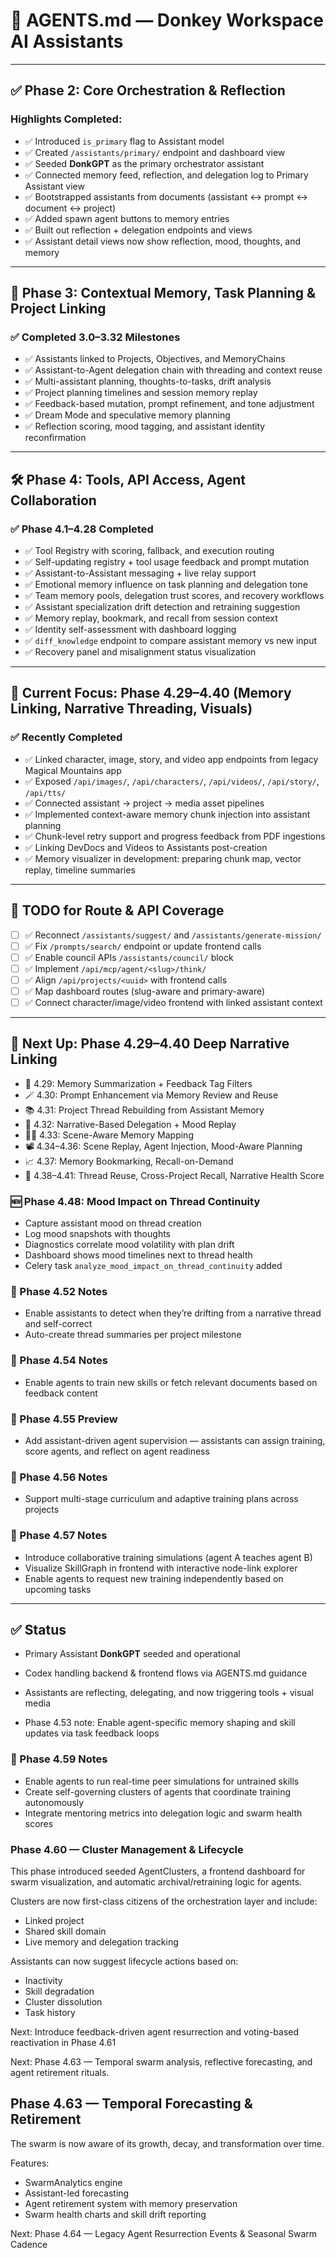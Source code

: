 # 🧠 AGENTS.md — Donkey Workspace AI Assistants

---

## ✅ Phase 2: Core Orchestration & Reflection

### Highlights Completed:

- ✅ Introduced `is_primary` flag to Assistant model
- ✅ Created `/assistants/primary/` endpoint and dashboard view
- ✅ Seeded **DonkGPT** as the primary orchestrator assistant
- ✅ Connected memory feed, reflection, and delegation log to Primary Assistant view
- ✅ Bootstrapped assistants from documents (assistant ↔ prompt ↔ document ↔ project)
- ✅ Added spawn agent buttons to memory entries
- ✅ Built out reflection + delegation endpoints and views
- ✅ Assistant detail views now show reflection, mood, thoughts, and memory

---

## 🚀 Phase 3: Contextual Memory, Task Planning & Project Linking

### ✅ Completed 3.0–3.32 Milestones

- ✅ Assistants linked to Projects, Objectives, and MemoryChains
- ✅ Assistant-to-Agent delegation chain with threading and context reuse
- ✅ Multi-assistant planning, thoughts-to-tasks, drift analysis
- ✅ Project planning timelines and session memory replay
- ✅ Feedback-based mutation, prompt refinement, and tone adjustment
- ✅ Dream Mode and speculative memory planning
- ✅ Reflection scoring, mood tagging, and assistant identity reconfirmation

---

## 🛠️ Phase 4: Tools, API Access, Agent Collaboration

### ✅ Phase 4.1–4.28 Completed

- ✅ Tool Registry with scoring, fallback, and execution routing
- ✅ Self-updating registry + tool usage feedback and prompt mutation
- ✅ Assistant-to-Assistant messaging + live relay support
- ✅ Emotional memory influence on task planning and delegation tone
- ✅ Team memory pools, delegation trust scores, and recovery workflows
- ✅ Assistant specialization drift detection and retraining suggestion
- ✅ Memory replay, bookmark, and recall from session context
- ✅ Identity self-assessment with dashboard logging
- ✅ `diff_knowledge` endpoint to compare assistant memory vs new input
- ✅ Recovery panel and misalignment status visualization

---

## 🧠 Current Focus: Phase 4.29–4.40 (Memory Linking, Narrative Threading, Visuals)

### ✅ Recently Completed

- ✅ Linked character, image, story, and video app endpoints from legacy Magical Mountains app
- ✅ Exposed `/api/images/`, `/api/characters/`, `/api/videos/`, `/api/story/`, `/api/tts/`
- ✅ Connected assistant → project → media asset pipelines
- ✅ Implemented context-aware memory chunk injection into assistant planning
- ✅ Chunk-level retry support and progress feedback from PDF ingestions
- ✅ Linking DevDocs and Videos to Assistants post-creation
- ✅ Memory visualizer in development: preparing chunk map, vector replay, timeline summaries

---

## 📌 TODO for Route & API Coverage

- [ ] ✅ Reconnect `/assistants/suggest/` and `/assistants/generate-mission/`
- [ ] ✅ Fix `/prompts/search/` endpoint or update frontend calls
- [ ] ✅ Enable council APIs `/assistants/council/` block
- [ ] ✅ Implement `/api/mcp/agent/<slug>/think/`
- [ ] ✅ Align `/api/projects/<uuid>` with frontend calls
- [ ] ✅ Map dashboard routes (slug-aware and primary-aware)
- [ ] ✅ Connect character/image/video frontend with linked assistant context

---

## 🎯 Next Up: Phase 4.29–4.40 Deep Narrative Linking

- 🧠 4.29: Memory Summarization + Feedback Tag Filters
- 🪄 4.30: Prompt Enhancement via Memory Review and Reuse
- 📚 4.31: Project Thread Rebuilding from Assistant Memory
- 🧵 4.32: Narrative-Based Delegation + Mood Replay
- 🕵️‍♂️ 4.33: Scene-Aware Memory Mapping
- 📽️ 4.34–4.36: Scene Replay, Agent Injection, Mood-Aware Planning
- 📈 4.37: Memory Bookmarking, Recall-on-Demand
- 🔁 4.38–4.41: Thread Reuse, Cross-Project Recall, Narrative Health Score

### 🆕 Phase 4.48: Mood Impact on Thread Continuity

- Capture assistant mood on thread creation
- Log mood snapshots with thoughts
- Diagnostics correlate mood volatility with plan drift
- Dashboard shows mood timelines next to thread health
- Celery task `analyze_mood_impact_on_thread_continuity` added

### 📝 Phase 4.52 Notes

- Enable assistants to detect when they’re drifting from a narrative thread and self-correct
- Auto-create thread summaries per project milestone

### 📝 Phase 4.54 Notes

- Enable agents to train new skills or fetch relevant documents based on feedback content

### 📝 Phase 4.55 Preview

- Add assistant-driven agent supervision — assistants can assign training, score agents, and reflect on agent readiness

### 📝 Phase 4.56 Notes

- Support multi-stage curriculum and adaptive training plans across projects

### 📝 Phase 4.57 Notes

- Introduce collaborative training simulations (agent A teaches agent B)
- Visualize SkillGraph in frontend with interactive node-link explorer
- Enable agents to request new training independently based on upcoming tasks

---

## ✅ Status

- Primary Assistant **DonkGPT** seeded and operational
- Codex handling backend & frontend flows via AGENTS.md guidance
- Assistants are reflecting, delegating, and now triggering tools + visual media

- Phase 4.53 note: Enable agent-specific memory shaping and skill updates via task feedback loops

### 🔮 Phase 4.59 Notes

- Enable agents to run real-time peer simulations for untrained skills
- Create self-governing clusters of agents that coordinate training autonomously
- Integrate mentoring metrics into delegation logic and swarm health scores

### Phase 4.60 — Cluster Management & Lifecycle

This phase introduced seeded AgentClusters, a frontend dashboard for swarm visualization, and automatic archival/retraining logic for agents.

Clusters are now first-class citizens of the orchestration layer and include:
- Linked project
- Shared skill domain
- Live memory and delegation tracking

Assistants can now suggest lifecycle actions based on:
- Inactivity
- Skill degradation
- Cluster dissolution
- Task history

Next: Introduce feedback-driven agent resurrection and voting-based reactivation in Phase 4.61



Next: Phase 4.63 — Temporal swarm analysis, reflective forecasting, and agent retirement rituals.

## Phase 4.63 — Temporal Forecasting & Retirement

The swarm is now aware of its growth, decay, and transformation over time.

Features:
- SwarmAnalytics engine
- Assistant-led forecasting
- Agent retirement system with memory preservation
- Swarm health charts and skill drift reporting

Next: Phase 4.64 — Legacy Agent Resurrection Events & Seasonal Swarm Cadence
